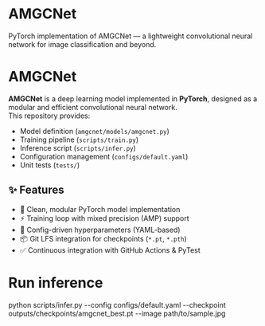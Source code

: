 # AMGCNet
PyTorch implementation of AMGCNet — a lightweight convolutional neural network for image classification and beyond.


# AMGCNet

**AMGCNet** is a deep learning model implemented in **PyTorch**, designed as a modular and efficient convolutional neural network.  
This repository provides:
- Model definition (`amgcnet/models/amgcnet.py`)
- Training pipeline (`scripts/train.py`)
- Inference script (`scripts/infer.py`)
- Configuration management (`configs/default.yaml`)
- Unit tests (`tests/`)

## ✨ Features
- 🧩 Clean, modular PyTorch model implementation  
- ⚡ Training loop with mixed precision (AMP) support  
- 🔧 Config-driven hyperparameters (YAML-based)  
- 📦 Git LFS integration for checkpoints (`*.pt`, `*.pth`)  
- ✅ Continuous integration with GitHub Actions & PyTest  


# Run inference
python scripts/infer.py --config configs/default.yaml --checkpoint outputs/checkpoints/amgcnet_best.pt --image path/to/sample.jpg
